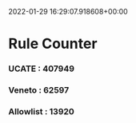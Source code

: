 2022-01-29 16:29:07.918608+00:00
# Rule Counter 
 ### UCATE : 407949

 ### Veneto : 62597

 ### Allowlist : 13920